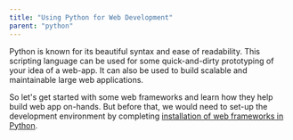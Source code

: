 ```yaml
---
title: "Using Python for Web Development"
parent: "python"
---
```


Python is known for its beautiful syntax and ease of readability. This scripting language can be used for some quick-and-dirty prototyping of your idea of a web-app. It can also be used to build scalable and maintainable large web applications.

So let's get started with some web frameworks and learn how they help build web app on-hands. But before that, we would need to set-up the development environment by completing [installation of web frameworks in Python](http://forum.freecodecamp.com/t/setting-up-python-web-framework-django-and-flask/19354).
